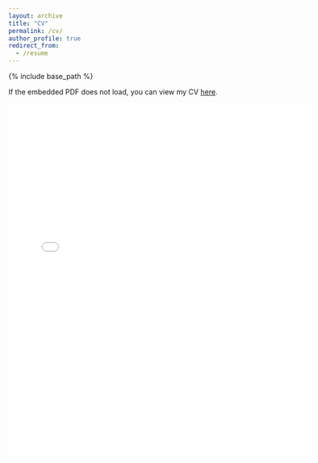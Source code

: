 ```yaml
---
layout: archive
title: "CV"
permalink: /cv/
author_profile: true
redirect_from:
  - /resume
---
```


{% include base_path %}

If the embedded PDF does not load, you can view my CV [here](https://csiyer.github.io/files/CV.pdf).

<embed src="{{ site.baseurl }}/files/CV.pdf" width="600" height="700" type='application/pdf'> 

